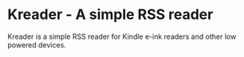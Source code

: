 # Kreader - A simple RSS reader

Kreader is a simple RSS reader for Kindle e-ink readers and other low powered devices.
